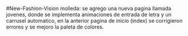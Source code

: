 #New-Fashion-Vision
molleda: se agrego una nueva pagina llamada jovenes, donde se implementa animaciones de entrada de letra y un carrusel automatico, en la anterior pagina de inicio (index) se corrigieron errores y se mejoro la paleta de colores. 

